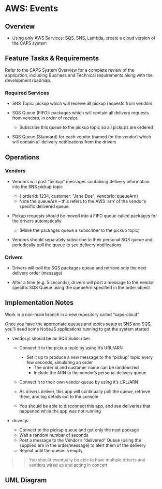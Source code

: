 # AWS: Events

## Overview

- Using only AWS Services: SQS, SNS, Lambda, create a cloud version of the CAPS system

## Feature Tasks & Requirements

Refer to the CAPS System Overview for a complete review of the application, including Business and Technical requirements along with the development roadmap.

### Required Services

- SNS Topic: pickup which will receive all pickup requests from vendors

- SQS Queue (FIFO): packages which will contain all delivery requests from vendors, in order of receipt.
  - Subscribe this queue to the pickup topic so all pickups are ordered

- SQS Queue (Standard) for each vendor (named for the vendor) which will contain all delivery notifications from the drivers

## Operations

### Vendors

- Vendors will post “pickup” messages containing delivery information into the SNS pickup topic
  - { orderId: 1234, customer: "Jane Doe", vendorId: queueArn}
  - Note the queueArn – this refers to the AWS ‘arn’ of the vendor’s specific delivered queue

- Pickup requests should be moved into a FIFO queue called packages for the drivers automatically
  - (Make the packages queue a subscriber to the pickup topic)

- Vendors should separately subscribe to their personal SQS queue and periodically poll the queue to see delivery notifications

### Drivers

- Drivers will poll the SQS packages queue and retrieve only the next delivery order (message)

- After a time (e.g. 5 seconds), drivers will post a message to the Vendor specific SQS Queue using the queueArn specified in the order object

## Implementation Notes

Work in a non-main branch in a new repository called “caps-cloud”

Once you have the appropriate queues and topics setup at SNS and SQS, you’ll need some NodeJS applications running to get the system started

- vendor.js should be an SQS Subscriber
  - Connect it to the pickup topic by using it’s URL/ARN
    - Set it up to produce a new message to the “pickup” topic every few seconds, simulating an order
      - The order id and customer name can be randomized
      - Include the ARN to the vendor’s personal delivery queue

  - Connect it to their own vendor queue by using it’s URL/ARN
  - As drivers deliver, this app will continually poll the queue, retrieve them, and log details out to the console
  - You should be able to disconnect this app, and see deliveries that happened while the app was not running

- driver.js
  - Connect to the pickup queue and get only the next package
  - Wait a random number of seconds
  - Post a message to the Vendor’s “delivered” Queue (using the supplied arn in the order/message) to alert them of the delivery
  - Repeat until the queue is empty

>> You should eventually be able to have multiple drivers and vendors wired up and acting in concert

## UML Diagram

